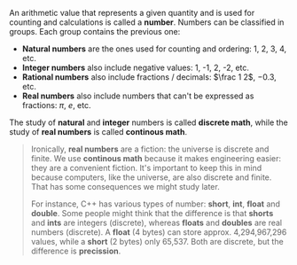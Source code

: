 An arithmetic value that represents a given quantity and is used for counting and calculations is called a **number**. Numbers can be classified in groups. Each group contains the previous one:

- **Natural numbers** are the ones used for counting and ordering: 1, 2, 3, 4, etc.
- **Integer numbers** also include negative values: 1, -1, 2, -2, etc.
- **Rational numbers** also include fractions / decimals: $\frac 1 2$, $-0.3$, etc.
- **Real numbers** also include numbers that can't be expressed as fractions: $\pi$, $e$, etc.

The study of **natural** and **integer** numbers is called **discrete math**, while the study of **real numbers** is called **continous math**. 

>Ironically, **real numbers** are a fiction: the universe is discrete and finite. We use **continous math** because it makes engineering easier: they are a convenient fiction. It's important to keep this in mind because computers, like the universe, are also discrete and finite. That has some consequences we might study later.
>
>For instance, C++ has various types of number: **short**, **int**, **float** and **double**. Some people might think that the difference is that **shorts** and **ints** are integers (discrete), whereas **floats** and **doubles** are real numbers (discrete). A **float** (4 bytes) can store approx. 4,294,967,296 values, while a **short** (2 bytes) only 65,537. Both are discrete, but the difference is **precission**.


